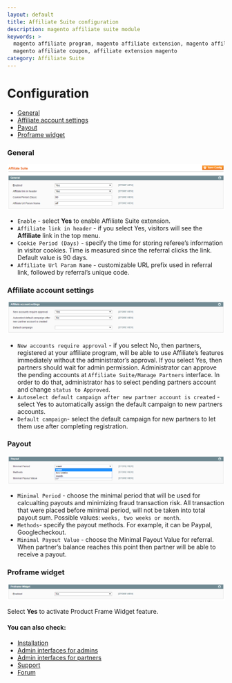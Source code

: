 ```yaml
---
layout: default
title: Affiliate Suite configuration
description: magento affiliate suite module
keywords: >
  magento affiliate program, magento affiliate extension, magento affiliate plugin, 
  magento affiliate coupon, affiliate extension magento
category: Affiliate Suite
---
```


# Configuration

- [General](#general)
- [Affiliate account settings](#affiliate-account-settings)
- [Payout](#payout)
- [Proframe widget](#proframe-widget)

### General

![General](/images/m1/extensions/affiliate/configuration-general.png)

-   `Enable` - select **Yes** to enable Affiliate Suite extension.
-   `Affiliate link in header` - if you select Yes, visitors will see the **Affiliate** link in the top menu.
-   `Cookie Period (Days)` - specify the time for storing referee’s information in visitor cookies. Time is measured since the referral clicks the link. Default value is 90 days.
-   `Affiliate Url Param Name` - customizable URL prefix used in referral link, followed by referral’s unique code.

### Affiliate account settings

![General](/images/m1/extensions/affiliate/configuration-account-settings.png)

-   `New accounts require approval` - if you select No, then partners, registered at your affiliate program, will be able to use Affiliate’s features immediately without the administrator’s approval. If you select Yes, then partners should wait for admin permission. Administrator can approve the pending accounts at `Affiliate Suite/Manage Partners` interface. In order to do that, administrator has to select pending partners account and change `status to Approved`.
-   `Autoselect default campaign after new partner account is created` - select Yes to automatically assign the default campaign to new partners accounts.
-   `Default campaign`- select the default campaign for new partners to let them use after completing registration.

### Payout

![General](/images/m1/extensions/affiliate/configuration-payout.png)

-   `Minimal Period` - choose the minimal period that will be used for calcualting payouts and minimizing fraud transaction risk. All transaction that were placed before minimal period, will not be taken into total payout sum. Possible values: `weeks, two weeks or month`.
-   `Methods`- specify the payout methods. For example, it can be Paypal, Googlecheckout.
-   `Minimal Payout Value` - choose the Minimal Payout Value for referral. When partner’s balance reaches this point then partner will be able to receive a payout.

### Proframe widget

![General](/images/m1/extensions/affiliate/configuration-proframe-widget.png)

Select **Yes** to activate Product Frame Widget feature.

#### You can also check:

*   [Installation](../installation/)
*   [Admin interfaces for admins](../admin-interfaces-for-admins/)
*   [Admin interfaces for partners](../admin-interfaces-for-partners/)
*   [Support](https://swissuplabs.com/contacts/)
*   [Forum](https://swissuplabs.com/magento-forum/)